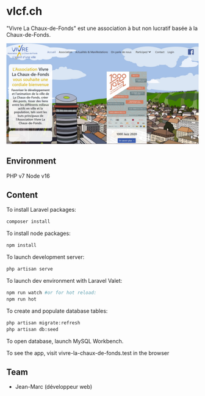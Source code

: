 # vlcf.ch

"Vivre La Chaux-de-Fonds" est une association à but non lucratif basée à la Chaux-de-Fonds.

![homepage](public/images/homepage.jpg)

## Environment

PHP v7
Node v16

## Content

To install Laravel packages:
```bash
composer install
```

To install node packages:
```bash
npm install
```

To launch development server:
```bash
php artisan serve
```

To launch dev environment with Laravel Valet:
```bash
npm run watch #or for hot reload:
npm run hot
```

To create and populate database tables:
```bash
php artisan migrate:refresh
php artisan db:seed
```

To open database, launch MySQL Workbench.

To see the app, visit vivre-la-chaux-de-fonds.test in the browser


## Team
- Jean-Marc (développeur web)
